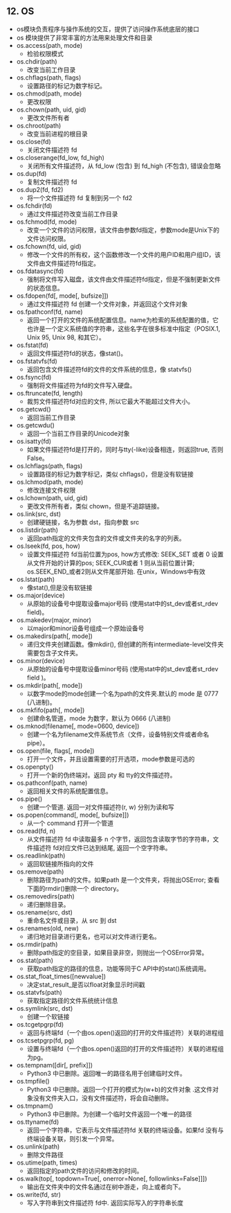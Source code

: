 ## 12. OS
+ os模块负责程序与操作系统的交互，提供了访问操作系统底层的接口
+ os 模块提供了非常丰富的方法用来处理文件和目录
+ os.access(path, mode)
	+ 检验权限模式
+ os.chdir(path)
	+ 改变当前工作目录
+ os.chflags(path, flags)
	+ 设置路径的标记为数字标记。
+ os.chmod(path, mode)
	+ 更改权限
+ os.chown(path, uid, gid)
	+ 更改文件所有者
+ os.chroot(path)
	+ 改变当前进程的根目录
+ os.close(fd)
	+ 关闭文件描述符 fd
+ os.closerange(fd_low, fd_high)
	+ 关闭所有文件描述符，从 fd_low (包含) 到 fd_high (不包含), 错误会忽略
+ os.dup(fd)
	+ 复制文件描述符 fd
+ os.dup2(fd, fd2)
	+ 将一个文件描述符 fd 复制到另一个 fd2
+ os.fchdir(fd)
	+ 通过文件描述符改变当前工作目录
+ os.fchmod(fd, mode)
	+ 改变一个文件的访问权限，该文件由参数fd指定，参数mode是Unix下的文件访问权限。
+ os.fchown(fd, uid, gid)
	+ 修改一个文件的所有权，这个函数修改一个文件的用户ID和用户组ID，该文件由文件描述符fd指定。
+ os.fdatasync(fd)
	+ 强制将文件写入磁盘，该文件由文件描述符fd指定，但是不强制更新文件的状态信息。
+ os.fdopen(fd[, mode[, bufsize]])
	+ 通过文件描述符 fd 创建一个文件对象，并返回这个文件对象
+ os.fpathconf(fd, name)
	+ 返回一个打开的文件的系统配置信息。name为检索的系统配置的值，它也许是一个定义系统值的字符串，这些名字在很多标准中指定（POSIX.1, Unix 95, Unix 98, 和其它）。
+ os.fstat(fd)
	+ 返回文件描述符fd的状态，像stat()。
+ os.fstatvfs(fd)
	+ 返回包含文件描述符fd的文件的文件系统的信息，像 statvfs()
+ os.fsync(fd)
	+ 强制将文件描述符为fd的文件写入硬盘。
+ os.ftruncate(fd, length)
	+ 裁剪文件描述符fd对应的文件, 所以它最大不能超过文件大小。
+ os.getcwd()
	+ 返回当前工作目录
+ os.getcwdu()
	+ 返回一个当前工作目录的Unicode对象
+ os.isatty(fd)
	+ 如果文件描述符fd是打开的，同时与tty(-like)设备相连，则返回true, 否则False。
+ os.lchflags(path, flags)
	+ 设置路径的标记为数字标记，类似 chflags()，但是没有软链接
+ os.lchmod(path, mode)
	+ 修改连接文件权限
+ os.lchown(path, uid, gid)
	+ 更改文件所有者，类似 chown，但是不追踪链接。
+ os.link(src, dst)
	+ 创建硬链接，名为参数 dst，指向参数 src
+ os.listdir(path)
	+ 返回path指定的文件夹包含的文件或文件夹的名字的列表。
+ os.lseek(fd, pos, how)
	+ 设置文件描述符 fd当前位置为pos, how方式修改: SEEK_SET 或者 0 设置从文件开始的计算的pos; SEEK_CUR或者 1 则从当前位置计算; os.SEEK_END_或者2则从文件尾部开始. 在unix，Windows中有效
+ os.lstat(path)
	+ 像stat(),但是没有软链接
+ os.major(device)
	+ 从原始的设备号中提取设备major号码 (使用stat中的st_dev或者st_rdev field)。
+ os.makedev(major, minor)
	+ 以major和minor设备号组成一个原始设备号
+ os.makedirs(path[, mode])
	+ 递归文件夹创建函数。像mkdir(), 但创建的所有intermediate-level文件夹需要包含子文件夹。
+ os.minor(device)
	+ 从原始的设备号中提取设备minor号码 (使用stat中的st_dev或者st_rdev field )。
+ os.mkdir(path[, mode])
	+ 以数字mode的mode创建一个名为path的文件夹.默认的 mode 是 0777 (八进制)。
+ os.mkfifo(path[, mode])
	+ 创建命名管道，mode 为数字，默认为 0666 (八进制)
+ os.mknod(filename[, mode=0600, device])
	+ 创建一个名为filename文件系统节点（文件，设备特别文件或者命名pipe）。
+ os.open(file, flags[, mode])
	+ 打开一个文件，并且设置需要的打开选项，mode参数是可选的
+ os.openpty()
	+ 打开一个新的伪终端对。返回 pty 和 tty的文件描述符。
+ os.pathconf(path, name)
	+ 返回相关文件的系统配置信息。
+ os.pipe()
	+ 创建一个管道. 返回一对文件描述符(r, w) 分别为读和写
+ os.popen(command[, mode[, bufsize]])
	+ 从一个 command 打开一个管道
+ os.read(fd, n)
	+ 从文件描述符 fd 中读取最多 n 个字节，返回包含读取字节的字符串，文件描述符 fd对应文件已达到结尾, 返回一个空字符串。
+ os.readlink(path)
	+ 返回软链接所指向的文件
+ os.remove(path)
	+ 删除路径为path的文件。如果path 是一个文件夹，将抛出OSError; 查看下面的rmdir()删除一个 directory。
+ os.removedirs(path)
	+ 递归删除目录。
+ os.rename(src, dst)
	+ 重命名文件或目录，从 src 到 dst
+ os.renames(old, new)
	+ 递归地对目录进行更名，也可以对文件进行更名。
+ os.rmdir(path)
	+ 删除path指定的空目录，如果目录非空，则抛出一个OSError异常。
+ os.stat(path)
	+ 获取path指定的路径的信息，功能等同于C API中的stat()系统调用。
+ os.stat_float_times([newvalue])
	+ 决定stat_result_是否以float对象显示时间戳
+ os.statvfs(path)
	+ 获取指定路径的文件系统统计信息
+ os.symlink(src, dst)
	+ 创建一个软链接
+ os.tcgetpgrp(fd)
	+ 返回与终端fd（一个由os.open()返回的打开的文件描述符）关联的进程组
+ os.tcsetpgrp(fd, pg)
	+ 设置与终端fd（一个由os.open()返回的打开的文件描述符）关联的进程组为pg。
+ os.tempnam([dir[, prefix]])
	+ Python3 中已删除。返回唯一的路径名用于创建临时文件。
+ os.tmpfile()
	+ Python3 中已删除。返回一个打开的模式为(w+b)的文件对象 .这文件对象没有文件夹入口，没有文件描述符，将会自动删除。
+ os.tmpnam()
	+ Python3 中已删除。为创建一个临时文件返回一个唯一的路径
+ os.ttyname(fd)
	+ 返回一个字符串，它表示与文件描述符fd 关联的终端设备。如果fd 没有与终端设备关联，则引发一个异常。
+ os.unlink(path)
	+ 删除文件路径
+ os.utime(path, times)
	+ 返回指定的path文件的访问和修改的时间。
+ os.walk(top[, topdown=True[, onerror=None[, followlinks=False]]])
	+ 输出在文件夹中的文件名通过在树中游走，向上或者向下。
+ os.write(fd, str)
	+ 写入字符串到文件描述符 fd中. 返回实际写入的字符串长度
